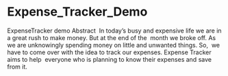 # Expense_Tracker_Demo
ExpenseTracker demo
Abstract  In today’s busy and expensive life we are in a great rush to make money. But at the end of the  month we broke off. As we are unknowingly spending money on little and unwanted things. So,  we have to come over with the idea to track our expenses. Expense Tracker aims to help  everyone who is planning to know their expenses and save from it. 
